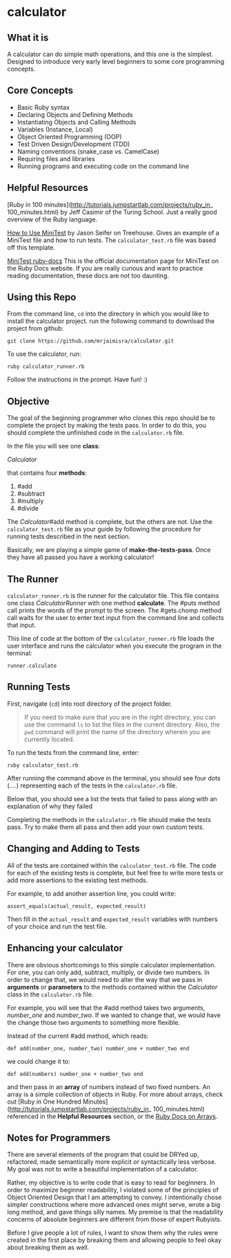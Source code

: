 # calculator

## What it is

A calculator can do simple math operations, and this one is the simplest. Designed to introduce very early level beginners to some core programming concepts.

## Core Concepts

+ Basic Ruby syntax
+ Declaring Objects and Defining Methods
+ Instantiating Objects and Calling Methods
+ Variables (Instance, Local)
+ Object Oriented Programming (OOP)
+ Test Driven Design/Development (TDD)
+ Naming conventions (snake_case vs. CamelCase)
+ Requiring files and libraries
+ Running programs and executing code on the command line

## Helpful Resources

[Ruby in 100 minutes](http://tutorials.jumpstartlab.com/projects/ruby_in_ 100_minutes.html) by Jeff Casimir of the Turing School. Just a really good overview of the Ruby language.

[How to Use MiniTest](http://blog.teamtreehouse.com/short-introduction-minitest) by Jason Seifer on Treehouse. Gives an example of a MiniTest file and how to run tests. The `calculator_test.rb` file was based off this template.

[MiniTest ruby-docs](http://ruby-doc.org/stdlib-2.0.0/libdoc/minitest/rdoc/MiniTest.html) This is the official documentation page for MiniTest on the Ruby Docs website. If you are really curious and want to practice reading documentation, these docs are not too daunting.

## Using this Repo

From the command line, `cd` into the directory in which you would like to install the calculator project. run the following command to download the project from github:

`git clone https://github.com/mrjaimisra/calculator.git`

To use the calculator, run:

`ruby calculator_runner.rb`

Follow the instructions in the prompt. Have fun! :)

## Objective

The goal of the beginning programmer who clones this repo should be to complete the project by making the tests pass. In order to do this, you should complete the unfinished code in the `calculator.rb` file.

In the file you will see one **class**:

*Calculator*

that contains four **methods**:

1. #add
1. #subtract
1. #multiply
1. #divide

The *Calculator*#add method is complete, but the others are not. Use the `calculator_test.rb` file as your guide by following the procedure for running tests described in the next section.

Basically, we are playing a simple game of **make-the-tests-pass**. Once they have all passed you have a working calculator!

## The Runner

`calculator_runner.rb` is the runner for the calculator file. This file contains one class *CalculatorRunner* with one method **calculate**. The #puts method call prints the words of the prompt to the screen. The #gets.chomp method call waits for the user to enter text input from the command line and collects that input.

This line of code at the bottom of the `calculator_runner.rb` file loads the user interface and runs the calculator when you execute the program in the terminal:

`runner.calculate`

## Running Tests

First, navigate (`cd`) into root directory of the project folder.

> If you need to make sure that you are in the right directory, you can use the command `ls` to list the files in the current directory. Also, the `pwd` command will print the name of the directory wherein you are currently located.

To run the tests from the command line, enter:

`ruby calculator_test.rb`

After running the command above in the terminal, you should see four dots (....) representing each of the tests in the `calculator.rb` file.

Below that, you should see a list the tests that failed to pass along with an explanation of why they failed

Completing the methods in the `calculator.rb` file should make the tests pass. Try to make them all pass and then add your own custom tests.

## Changing and Adding to Tests

All of the tests are contained within the `calculator_test.rb` file. The code for each of the existing tests is complete, but feel free to write more tests or add more assertions to the existing test methods.

For example, to add another assertion line, you could write:

`assert_equals(actual_result, expected_result)`

Then fill in the `actual_result` and `expected_result` variables with numbers of your choice and run the test file.

## Enhancing your calculator

There are obvious shortcomings to this simple calculator implementation. For one, you can only add, subtract, multiply, or divide two numbers. In order to change that, we would need to alter the way that we pass in **arguments** or **parameters** to the methods contained within the *Calculator* class in the `calculator.rb` file.

For example, you will see that the #add method takes two arguments, *number_one* and *number_two*. If we wanted to change that, we would have the change those two arguments to something more flexible.

Instead of the current #add method, which reads:

`def add(number_one, number_two)
  number_one + number_two
end`

we could change it to:

`def add(numbers)
  number_one + number_two
end`

and then pass in an **array** of numbers instead of two fixed numbers. An array is a simple collection of objects in Ruby. For more about arrays, check out [Ruby in One Hundred Minutes](http://tutorials.jumpstartlab.com/projects/ruby_in_ 100_minutes.html) referenced in the **Helpful Resources** section, or the [Ruby Docs on Arrays](http://ruby-doc.org/core-2.3.1/Array.html).

## Notes for Programmers

There are several elements of the program that could be DRYed up, refactored, made semantically more explicit or syntactically less verbose. My goal was not to write a beautiful implementation of a calculator.

Rather, my objective is to write code that is easy to read for beginners. In order to maximize beginner readability, I violated some of the principles of Object Oriented Design that I am attempting to convey. I intentionally chose simpler constructions where more advanced ones might serve, wrote a big long method, and gave things silly names. My premise is that the readability concerns of absolute beginners are different from those of expert Rubyists.

Before I give people a lot of rules, I want to show them why the rules were created in the first place by breaking them and allowing people to feel okay about breaking them as well.
